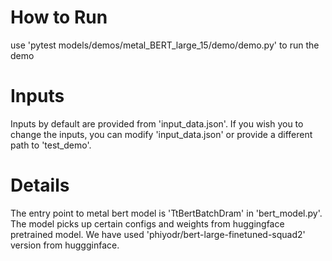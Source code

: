 # How to Run
use 'pytest models/demos/metal_BERT_large_15/demo/demo.py' to run the demo

# Inputs
Inputs by default are provided from 'input_data.json'. If you wish you to change the inputs, you can modify 'input_data.json' or provide a different path to 'test_demo'.

# Details
The entry point to metal bert model is 'TtBertBatchDram' in 'bert_model.py'. The model picks up certain configs and weights from huggingface pretrained model. We have used 'phiyodr/bert-large-finetuned-squad2' version from huggginface.
